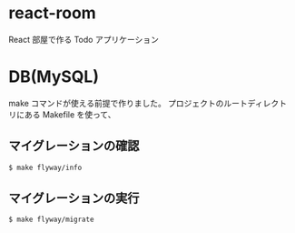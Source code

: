 # react-room

React 部屋で作る Todo アプリケーション

# DB(MySQL)

make コマンドが使える前提で作りました。
プロジェクトのルートディレクトリにある Makefile を使って、

## マイグレーションの確認

```bash
$ make flyway/info
```

## マイグレーションの実行

```bash
$ make flyway/migrate
```
